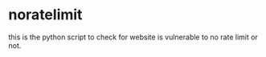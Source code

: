 # noratelimit
this is the python script to check for website is vulnerable to no rate limit or not.
